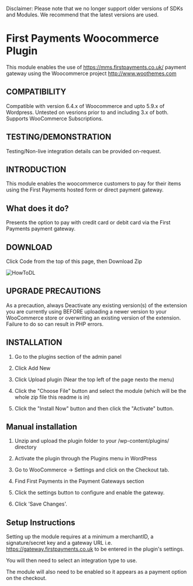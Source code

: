 Disclaimer: Please note that we no longer support older versions of SDKs and Modules. We recommend that the latest versions are used.

First Payments Woocommerce Plugin
==============

This module enables the use of https://mms.firstpayments.co.uk/ payment gateway using the Woocommerce project http://www.woothemes.com

COMPATIBILITY
------------

Compatible with version 6.4.x of Woocommerce and upto 5.9.x of Wordpress.  Untested on vesrions prior to and including 3.x of both.
Supports WooCommerce Subscriptions.

TESTING/DEMONSTRATION
------------

Testing/Non-live integration details can be provided on-request.

INTRODUCTION
------------

This module enables the woocommerce customers to pay for their items using the First Payments hosted form or direct payment gateway.

What does it do?
----------------
Presents the option to pay with credit card or debit card via the First Payments payment gateway.

DOWNLOAD
------------
Click Code from the top of this page, then Download Zip

![HowToDL](https://i.imgur.com/8JVti4N.png)

UPGRADE PRECAUTIONS
------------

As a precaution, always Deactivate any existing version(s) of the extension you are currently using BEFORE uploading a newer version to your WooCommerce store or overwriting an existing version of the extension.  Failure to do so can result in PHP errors.

INSTALLATION
------------

1. Go to the plugins section of the admin panel

2. Click Add New

3. Click Upload plugin (Near the top left of the page nexto the menu)

4. Click the "Choose File" button and select the module (which will be the whole zip file this readme is in)

4. Click the "Install Now" button and then click the "Activate" button.


Manual installation 
--------------------

1. Unzip and upload the plugin folder to your /wp-content/plugins/ directory

2. Activate the plugin through the Plugins menu in WordPress

3. Go to WooCommerce -> Settings and click on the Checkout tab. 

4. Find First Payments in the Payment Gateways section 

5. Click the settings button to configure and enable the gateway.

6. Click 'Save Changes'.


Setup Instructions
--------------------

Setting up the module requires at a minimum a merchantID, a signature/secret key and
a gateway URL i.e. https://gateway.firstpayments.co.uk to be entered in the plugin's settings.

You will then need to select an integration type to use.

The module will also need to be enabled so it appears as a payment option on the checkout.
